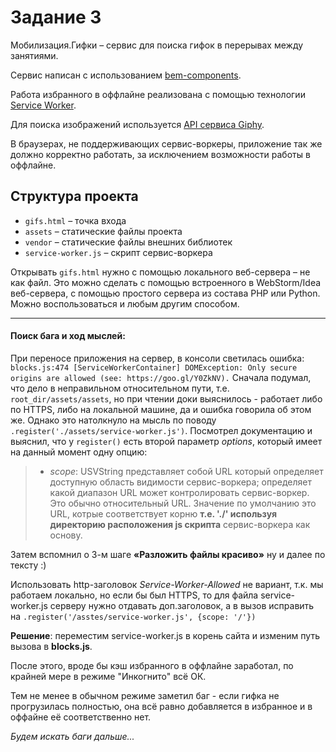 # Задание 3

Мобилизация.Гифки – сервис для поиска гифок в перерывах между занятиями.

Сервис написан с использованием [bem-components](https://ru.bem.info/platform/libs/bem-components/5.0.0/).

Работа избранного в оффлайне реализована с помощью технологии [Service Worker](https://developer.mozilla.org/ru/docs/Web/API/Service_Worker_API/Using_Service_Workers).

Для поиска изображений используется [API сервиса Giphy](https://github.com/Giphy/GiphyAPI).

В браузерах, не поддерживающих сервис-воркеры, приложение так же должно корректно работать,
за исключением возможности работы в оффлайне.

## Структура проекта

  * `gifs.html` – точка входа
  * `assets` – статические файлы проекта
  * `vendor` –  статические файлы внешних библиотек
  * `service-worker.js` – скрипт сервис-воркера

Открывать `gifs.html` нужно с помощью локального веб-сервера – не как файл.
Это можно сделать с помощью встроенного в WebStorm/Idea веб-сервера, с помощью простого сервера
из состава PHP или Python. Можно воспользоваться и любым другим способом.

---
#### Поиск бага и ход мыслей:
При переносе приложения на сервер, в консоли светилась ошибка:
`blocks.js:474 [ServiceWorkerContainer]
DOMException: Only secure origins are allowed (see: https://goo.gl/Y0ZkNV).`
Сначала подумал, что дело в неправильном относительном пути, т.е. `root_dir/assets/assets`,
но при чтении доки выяснилось - работает либо по HTTPS, либо на локальной машине,
да и ошибка говорила об этом же.
Однако это натолкнуло на мысль по поводу `.register('./assets/service-worker.js')`.
Посмотрел документацию и выяснил, что у `register()` есть второй параметр *options*,
который имеет на данный момент одну опцию:
>- *scope*: USVString представляет собой URL который определяет доступную область
видимости сервис-воркера; определяет какой диапазон URL может контролировать сервис-воркер.
Это обычно относительный URL. Значение по умолчанию это URL, котрые соответствует корню **т.е. './' используя директорию расположения js скрипта** сервис-воркера как основу.

Затем вспомнил о 3-м шаге **«Разложить файлы красиво»** ну и далее по тексту :)

Использовать http-заголовок *Service-Worker-Allowed* не вариант, т.к. мы работаем локально,
но если бы был HTTPS, то для файла service-worker.js серверу нужно отдавать доп.заголовок,
а в вызов исправить на `.register('/asstes/service-worker.js', {scope: '/'})`

**Решение**: переместим service-worker.js в корень сайта и изменим путь вызова в **blocks.js**.

После этого, вроде бы кэш избранного в оффлайне заработал, по крайней мере в режиме "Инкогнито" всё ОК.

Тем не менее в обычном режиме заметил баг - если гифка не прогрузилась полностью,
она всё равно добавляется в избранное и в оффайне её соответственно нет.

*Будем искать баги дальше...*
